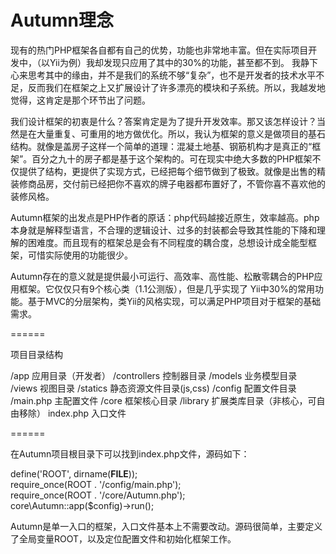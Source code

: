 Autumn理念
======

现有的热门PHP框架各自都有自己的优势，功能也非常地丰富。但在实际项目开发中，（以Yii为例）我却发现只应用了其中的30%的功能，甚至都不到。 我静下心来思考其中的缘由，并不是我们的系统不够“复杂”，也不是开发者的技术水平不足，反而我们在框架之上又扩展设计了许多漂亮的模块和子系统。所以，我越发地觉得，这肯定是那个环节出了问题。

我们设计框架的初衷是什么？答案肯定是为了提升开发效率。那又该怎样设计？当然是在大量重复、可重用的地方做优化。所以，我认为框架的意义是做项目的基石结构。就像是盖房子这样一个简单的道理：混凝土地基、钢筋机构才是真正的“框架”。百分之九十的房子都是基于这个架构的。可在现实中绝大多数的PHP框架不仅提供了结构，更提供了实现方式，已经把每个细节做到了极致。就像是出售的精装修商品房，交付前已经把你不喜欢的牌子电器都布置好了，不管你喜不喜欢他的装修风格。

Autumn框架的出发点是PHP作者的原话：php代码越接近原生，效率越高。php本身就是解释型语言，不合理的逻辑设计、过多的封装都会导致其性能的下降和理解的困难度。而且现有的框架总是会有不同程度的耦合度，总想设计成全能型框架，可惜实际使用的功能很少。

Autumn存在的意义就是提供最小可运行、高效率、高性能、松散零耦合的PHP应用框架。它仅仅只有9个核心类（1.1公测版），但是几乎实现了 Yii中30%的常用功能。基于MVC的分层架构，类Yii的风格实现，可以满足PHP项目对于框架的基础需求。

======

项目目录结构

/app  应用目录（开发者）
    /controllers  控制器目录
    /models  业务模型目录
    /views  视图目录
    /statics  静态资源文件目录(js,css)
/config  配置文件目录
    /main.php  主配置文件
/core  框架核心目录
/library  扩展类库目录（非核心，可自由移除）
index.php  入口文件

======

在Autumn项目根目录下可以找到index.php文件，源码如下：

define('ROOT', dirname(__FILE__));<br/>
require_once(ROOT . '/config/main.php');<br/>
require_once(ROOT . '/core/Autumn.php');<br/>
core\Autumn::app($config)->run();<br/>

Autumn是单一入口的框架，入口文件基本上不需要改动。源码很简单，主要定义了全局变量ROOT，以及定位配置文件和初始化框架工作。